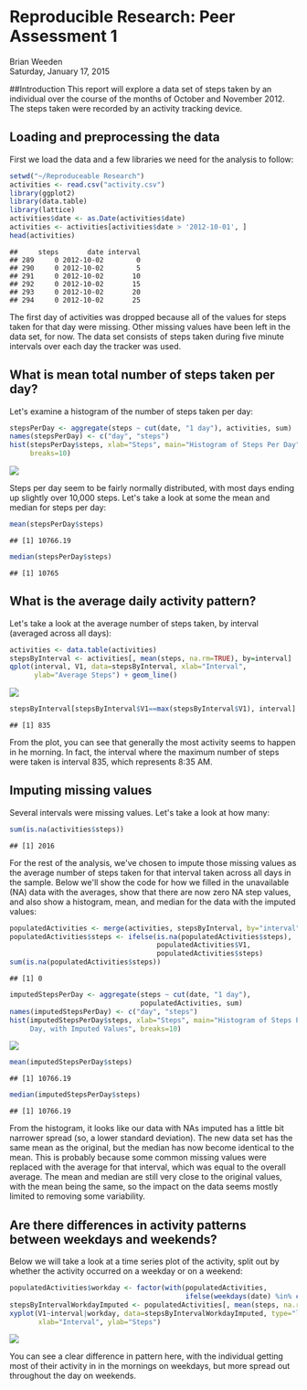 # Reproducible Research: Peer Assessment 1
Brian Weeden  
Saturday, January 17, 2015  

##Introduction
This report will explore a data set of steps taken by an individual over the course of the months of October and November 2012.  The steps taken were recorded by an activity tracking device.

## Loading and preprocessing the data
First we load the data and a few libraries we need for the analysis to follow:

```r
setwd("~/Reproduceable Research")
activities <- read.csv("activity.csv")
library(ggplot2)
library(data.table)
library(lattice)
activities$date <- as.Date(activities$date)
activities <- activities[activities$date > '2012-10-01', ]
head(activities)
```

```
##     steps       date interval
## 289     0 2012-10-02        0
## 290     0 2012-10-02        5
## 291     0 2012-10-02       10
## 292     0 2012-10-02       15
## 293     0 2012-10-02       20
## 294     0 2012-10-02       25
```

The first day of activities was dropped because all of the values for steps taken for that day were missing.  Other missing values have been left in the data set, for now.  The data set consists of steps taken during five minute intervals over each day the tracker was used.


## What is mean total number of steps taken per day?
Let's examine a histogram of the number of steps taken per day:

```r
stepsPerDay <- aggregate(steps ~ cut(date, "1 day"), activities, sum)
names(stepsPerDay) <- c("day", "steps")
hist(stepsPerDay$steps, xlab="Steps", main="Histogram of Steps Per Day", 
     breaks=10)
```

![](./PA1_template_files/figure-html/unnamed-chunk-2-1.png) 

Steps per day seem to be fairly normally distributed, with most days ending up slightly over 10,000 steps.  Let's take a look at some the mean and median for steps per day:

```r
mean(stepsPerDay$steps)
```

```
## [1] 10766.19
```

```r
median(stepsPerDay$steps)
```

```
## [1] 10765
```


## What is the average daily activity pattern?
Let's take a look at the average number of steps taken, by interval (averaged across all days):

```r
activities <- data.table(activities)
stepsByInterval <- activities[, mean(steps, na.rm=TRUE), by=interval]
qplot(interval, V1, data=stepsByInterval, xlab="Interval", 
      ylab="Average Steps") + geom_line()
```

![](./PA1_template_files/figure-html/unnamed-chunk-4-1.png) 

```r
stepsByInterval[stepsByInterval$V1==max(stepsByInterval$V1), interval] 
```

```
## [1] 835
```

From the plot, you can see that generally the most activity seems to happen in he morning.  In fact, the interval where the maximum number of steps were taken is interval 835, which represents 8:35 AM.


## Imputing missing values
Several intervals were missing values.  Let's take a look at how many:

```r
sum(is.na(activities$steps))
```

```
## [1] 2016
```

For the rest of the analysis, we've chosen to impute those missing values as the average number of steps taken for that interval taken across all days in the sample.  Below we'll show the code for how we filled in the unavailable (NA) data with the averages, show that there are now zero NA step values, and also show a histogram, mean, and median for the data with the imputed values:

```r
populatedActivities <- merge(activities, stepsByInterval, by="interval")
populatedActivities$steps <- ifelse(is.na(populatedActivities$steps), 
                                    populatedActivities$V1, 
                                    populatedActivities$steps)
sum(is.na(populatedActivities$steps))
```

```
## [1] 0
```

```r
imputedStepsPerDay <- aggregate(steps ~ cut(date, "1 day"), 
                                populatedActivities, sum)
names(imputedStepsPerDay) <- c("day", "steps")
hist(imputedStepsPerDay$steps, xlab="Steps", main="Histogram of Steps Per 
     Day, with Imputed Values", breaks=10)
```

![](./PA1_template_files/figure-html/unnamed-chunk-6-1.png) 

```r
mean(imputedStepsPerDay$steps)
```

```
## [1] 10766.19
```

```r
median(imputedStepsPerDay$steps)
```

```
## [1] 10766.19
```

From the histogram, it looks like our data with NAs imputed has a little bit narrower spread (so, a lower standard deviation).  The new data set has the same mean as the original, but the median has now become identical to the mean.  This is probably because some common missing values were replaced with the average for that interval, which was equal to the overall average.  The mean and median are still very close to the original values, with the mean being the same, so the impact on the data seems mostly limited to removing some variability.

## Are there differences in activity patterns between weekdays and weekends?
Below we will take a look at a time series plot of the activity, split out by whether the activity occurred on a weekday or on a weekend:

```r
populatedActivities$workday <- factor(with(populatedActivities, 
                                           ifelse(weekdays(date) %in% c("Saturday","Sunday"), "weekend", "weekday")))
stepsByIntervalWorkdayImputed <- populatedActivities[, mean(steps, na.rm=TRUE), by="workday,interval"]
xyplot(V1~interval|workday, data=stepsByIntervalWorkdayImputed, type="l", 
       xlab="Interval", ylab="Steps")
```

![](./PA1_template_files/figure-html/unnamed-chunk-7-1.png) 

You can see a clear difference in pattern here, with the individual getting most of their activity in in the mornings on weekdays, but more spread out throughout the day on weekends.
